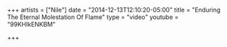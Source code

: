 +++
artists = ["Nile"]
date = "2014-12-13T12:10:20-05:00"
title = "Enduring The Eternal Molestation Of Flame"
type = "video"
youtube = "99KHIkENKBM"

+++

